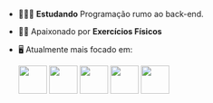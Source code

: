 - 👨🏻‍💻 **Estudando** Programação rumo ao back-end.
- 🧗🏼 Apaixonado por **Exercícios Físicos**
- 🖥️ Atualmente mais focado em:

  <img width='50' height='50' src="https://cdn.jsdelivr.net/gh/devicons/devicon/icons/python/python-original.svg" />
  
  <img width='50' height='50' src="https://cdn.jsdelivr.net/gh/devicons/devicon/icons/django/django-plain.svg" />
  
  <img width='50' height='50' src="https://cdn.jsdelivr.net/gh/devicons/devicon/icons/javascript/javascript-original.svg" />
  
  <img width='50' height='50' src="https://cdn.jsdelivr.net/gh/devicons/devicon/icons/html5/html5-original.svg" />
  
  <img width='50' height='50' src="https://cdn.jsdelivr.net/gh/devicons/devicon/icons/css3/css3-original.svg" />
    
